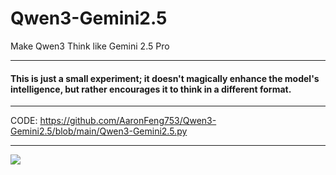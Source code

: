 # Qwen3-Gemini2.5
Make Qwen3 Think like Gemini 2.5 Pro

---

#### This is just a small experiment; it doesn't magically enhance the model's intelligence, but rather encourages it to think in a different format.

---

CODE: https://github.com/AaronFeng753/Qwen3-Gemini2.5/blob/main/Qwen3-Gemini2.5.py

---

![](https://github.com/AaronFeng753/Qwen3-Gemini2.5/blob/main/screenshot.png?raw=true)
